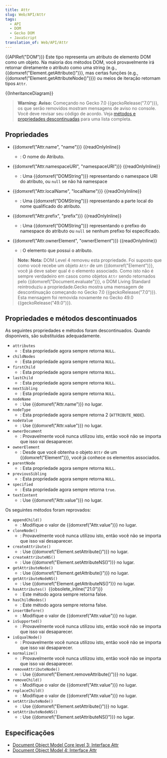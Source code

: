 ```yaml
---
title: Attr
slug: Web/API/Attr
tags:
  - API
  - DOM
  - Gecko DOM
  - JavaScript
translation_of: Web/API/Attr
---
```

{{APIRef("DOM")}}
Este tipo representa um atributo de elemento DOM como um objeto. Na maioria dos métodos DOM, você provavelmente irá retornar diretamente o atributo como uma string (e.g., {{domxref("Element.getAttribute()")}}, mas certas funções (e.g., {{domxref("Element.getAttributeNode()")}}) ou meios de iteração retornam tipos `Attr`.

{{InheritanceDiagram}}

> **Warning:** **Aviso:** Começando no Gecko 7.0 {{geckoRelease("7.0")}}, os que serão removidos mostram mensagens de aviso no console. Você deve revisar seu código de acordo. Veja [métodos e propriedades descontinuadas](/pt-BR/docs/Web/API/Attr$edit#Deprecated_properties_and_methods) para uma lista completa.

## Propriedades

- {{domxref("Attr.name", "name")}} {{readOnlyInline}}

  - : O nome do Atributo.

- {{domxref("Attr.namespaceURI", "namespaceURI")}} {{readOnlyInline}}
  - : Uma {{domxref("DOMString")}} representando o namespace URI do atributo, ou `null` se não há namespace
- {{domxref("Attr.localName", "localName")}} {{readOnlyInline}}
  - : Uma {{domxref("DOMString")}} representando a parte local do nome qualificado do atributo.
- {{domxref("Attr.prefix", "prefix")}} {{readOnlyInline}}
  - : Uma {{domxref("DOMString")}} representando o prefixo do namespace do atributo ou `null` se nenhum prefixo foi especificado.
- {{domxref("Attr.ownerElement", "ownerElement")}} {{readOnlyInline}}
  - : O elemento que possui o atributo.

> **Note:** **Nota:** DOM Level 4 removeu esta propriedade. Foi suposto que como você recebe um objeto `Attr` de um {{domxref("Element")}}, você já deve saber qual é o elemento associado.
> Como isto não é sempre verdadeiro em casos como objetos `Attr` sendo retornados pelo {{domxref("Document.evaluate")}}, o DOM Living Standard reintroduziu a propriedade.Gecko mostra uma mensagem de descontinuação começando no Gecko 7.0 {{geckoRelease("7.0")}}. Esta mensagem foi removida novamente no Gecko 49.0 {{geckoRelease("49.0")}}.

## Propriedades e métodos descontinuados

As seguintes propriedades e métodos foram descontinuados. Quando disponíveis, são substituidas adequadamente.

- `attributes`
  - : Esta propriedade agora sempre retorna `NULL`.
- `childNodes`
  - : Esta propriedade agora sempre retorna `NULL`.
- `firstChild`
  - : Esta propriedade agora sempre retorna `NULL`.
- `lastChild`
  - : Esta propriedade agora sempre retorna `NULL`.
- `nextSibling`
  - : Esta propriedade agora sempre retorna `NULL`.
- `nodeName`
  - : Use {{domxref("Attr.name")}} no lugar.
- `nodeType`
  - : Esta propriedade agora sempre retorna 2 (`ATTRIBUTE_NODE`).
- `nodeValue`
  - : Use {{domxref("Attr.value")}} no lugar.
- `ownerDocument`
  - : Provavelmente você nunca utilizou isto, então você não se importa que isso vai desaparecer.
- `ownerElement`
  - : Desde que você obtenha o objeto `Attr` de um {{domxref("Element")}}, você já conhece os elementos associados.
- `parentNode`
  - : Esta propriedade agora sempre retorna `NULL`.
- `previousSibling`
  - : Esta propriedade agora sempre retorna `NULL`.
- `specified`
  - : Esta propriedade agora sempre retorna `true`.
- `textContent`
  - : Use {{domxref("Attr.value")}} no lugar.

Os seguintes métodos foram reprovados:

- `appendChild()`
  - : Modifique o valor de {{domxref("Attr.value")}} no lugar.
- `cloneNode()`
  - : Provavelmente você nunca utilizou isto, então você não se importa que isso vai desaparecer.
- `createAttribute()`
  - : Use {{domxref("Element.setAttribute()")}} no lugar.
- `createAttributeNS()`
  - : Use {{domxref("Element.setAttributeNS()")}} no lugar.
- `getAttributeNode()`
  - : Use {{domxref("Element.getAttribute()")}} no lugar.
- `getAttributeNodeNS()`
  - : Use {{domxref("Element.getAttributeNS()")}} no lugar.
- `hasAttributes() `{{obsolete_inline("21.0")}}
  - : Este método agora sempre retorna false.
- `hasChildNodes()`
  - : Este método agora sempre retorna false.
- `insertBefore()`
  - : Modifique o valor de {{domxref("Attr.value")}} no lugar.
- `isSupported()`
  - : Provavelmente você nunca utilizou isto, então você não se importa que isso vai desaparecer.
- `isEqualNode()`
  - : Provavelmente você nunca utilizou isto, então você não se importa que isso vai desaparecer.
- `normalize()`
  - : Provavelmente você nunca utilizou isto, então você não se importa que isso vai desaparecer.
- `removeAttributeNode()`
  - : Use {{domxref("Element.removeAttribute()")}} no lugar.
- `removeChild()`
  - : Modifique o valor de {{domxref("Attr.value")}} no lugar.
- `replaceChild()`
  - : Modifique o valor de {{domxref("Attr.value")}} no lugar.
- `setAttributeNode()`
  - : Use {{domxref("Element.setAttribute()")}} no lugar.
- `setAttributeNodeNS()`
  - : Use {{domxref("Element.setAttributeNS()")}} no lugar.

## Especificações

- [Document Object Model Core level 3: Interface Attr](http://www.w3.org/TR/DOM-Level-3-Core/core.html#ID-637646024)
- [Document Object Model 4: Interface Attr](http://www.w3.org/TR/dom/#interface-attr)
